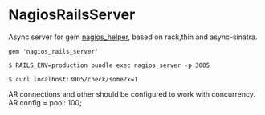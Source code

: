 NagiosRailsServer
=================

Async server for gem [nagios_helper](http://github.com/kostya/nagios_helper), based on rack,thin and async-sinatra.

```
gem 'nagios_rails_server'
```

    $ RAILS_ENV=production bundle exec nagios_server -p 3005
    
    $ curl localhost:3005/check/some?x=1

AR connections and other should be configured to work with concurrency.
AR config = pool: 100; 
